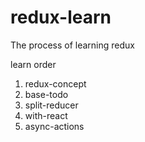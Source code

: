 # redux-learn
The process of learning redux

learn order

1. redux-concept
2. base-todo
3. split-reducer
4. with-react
5. async-actions